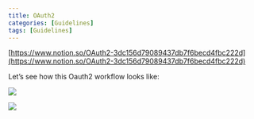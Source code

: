 ```yaml
---
title: OAuth2
categories: [Guidelines]
tags: [Guidelines]
---
```


[https://www.notion.so/OAuth2-3dc156d79089437db7f6becd4fbc222d](https://www.notion.so/OAuth2-3dc156d79089437db7f6becd4fbc222d)


Let’s see how this Oauth2 workflow looks like:


![](https://s3.us-west-2.amazonaws.com/secure.notion-static.com/3bce41e0-99e8-4ebd-9701-e2bc9cbb79a2/Untitled.png?X-Amz-Algorithm=AWS4-HMAC-SHA256&X-Amz-Content-Sha256=UNSIGNED-PAYLOAD&X-Amz-Credential=AKIAT73L2G45EIPT3X45%2F20221210%2Fus-west-2%2Fs3%2Faws4_request&X-Amz-Date=20221210T201825Z&X-Amz-Expires=3600&X-Amz-Signature=5566db5a232cd1d064db185faa7c1d64a06cbcfa9cec60fa722079c016394ec4&X-Amz-SignedHeaders=host&x-id=GetObject)


![](https://s3.us-west-2.amazonaws.com/secure.notion-static.com/27d32b66-de43-41de-80f7-7edb81d1190f/Untitled.png?X-Amz-Algorithm=AWS4-HMAC-SHA256&X-Amz-Content-Sha256=UNSIGNED-PAYLOAD&X-Amz-Credential=AKIAT73L2G45EIPT3X45%2F20221210%2Fus-west-2%2Fs3%2Faws4_request&X-Amz-Date=20221210T201825Z&X-Amz-Expires=3600&X-Amz-Signature=1448337fab9e961fdb188a2b66c327bcba03dd46fdb1759d4acfcf775127c02a&X-Amz-SignedHeaders=host&x-id=GetObject)

